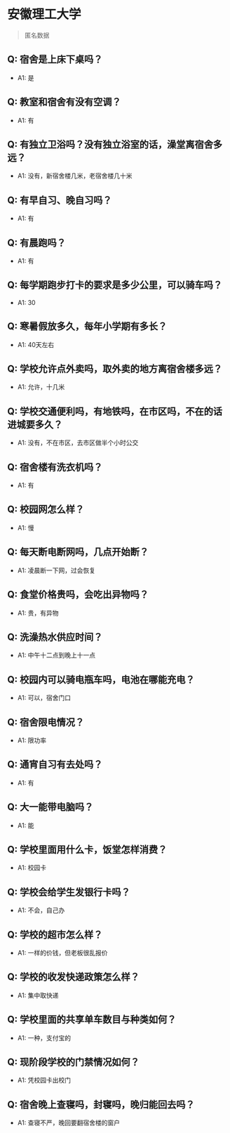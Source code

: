 # 安徽理工大学
> 匿名数据
## Q: 宿舍是上床下桌吗？
- A1: 是
## Q: 教室和宿舍有没有空调？
- A1: 有
## Q: 有独立卫浴吗？没有独立浴室的话，澡堂离宿舍多远？
- A1: 没有，新宿舍楼几米，老宿舍楼几十米
## Q: 有早自习、晚自习吗？
- A1: 有
## Q: 有晨跑吗？
- A1: 有
## Q: 每学期跑步打卡的要求是多少公里，可以骑车吗？
- A1: 30
## Q: 寒暑假放多久，每年小学期有多长？
- A1: 40天左右
## Q: 学校允许点外卖吗，取外卖的地方离宿舍楼多远？
- A1: 允许，十几米
## Q: 学校交通便利吗，有地铁吗，在市区吗，不在的话进城要多久？
- A1: 没有，不在市区，去市区做半个小时公交
## Q: 宿舍楼有洗衣机吗？
- A1: 有
## Q: 校园网怎么样？
- A1: 慢
## Q: 每天断电断网吗，几点开始断？
- A1: 凌晨断一下网，过会恢复
## Q: 食堂价格贵吗，会吃出异物吗？
- A1: 贵，有异物
## Q: 洗澡热水供应时间？
- A1: 中午十二点到晚上十一点
## Q: 校园内可以骑电瓶车吗，电池在哪能充电？
- A1: 可以，宿舍门口
## Q: 宿舍限电情况？
- A1: 限功率
## Q: 通宵自习有去处吗？
- A1: 有
## Q: 大一能带电脑吗？
- A1: 能
## Q: 学校里面用什么卡，饭堂怎样消费？
- A1: 校园卡
## Q: 学校会给学生发银行卡吗？
- A1: 不会，自己办
## Q: 学校的超市怎么样？
- A1: 一样的价钱，但老板很乱报价
## Q: 学校的收发快递政策怎么样？
- A1: 集中取快递
## Q: 学校里面的共享单车数目与种类如何？
- A1: 一种，支付宝的
## Q: 现阶段学校的门禁情况如何？
- A1: 凭校园卡出校门
## Q: 宿舍晚上查寝吗，封寝吗，晚归能回去吗？
- A1: 查寝不严，晚回要翻宿舍楼的窗户